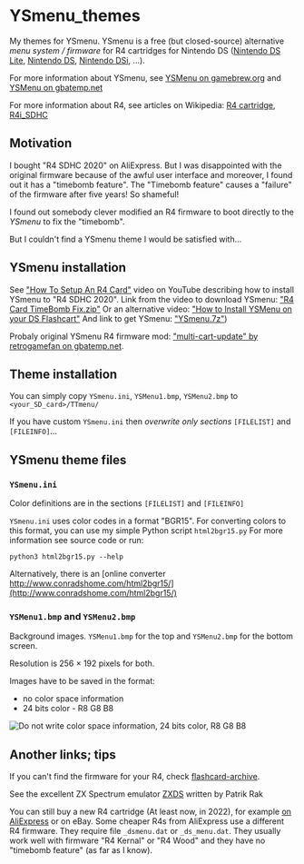 YSmenu_themes
=============
My themes for YSmenu. YSmenu is a free (but closed-source) alternative *menu system / firmware* for R4 cartridges for Nintendo DS ([Nintendo DS Lite](https://en.wikipedia.org/wiki/Nintendo_DS_Lite), [Nintendo DS](https://en.wikipedia.org/wiki/Nintendo_DS), [Nintendo DSi](https://en.wikipedia.org/wiki/Nintendo_DSi), ...).

For more information about YSmenu, see [YSMenu on gamebrew.org](https://www.gamebrew.org/wiki/YSMenu) and [YSMenu on gbatemp.net](https://wiki.gbatemp.net/wiki/YSMenu)

For more information about R4, see articles on Wikipedia: 
[R4 cartridge](https://en.wikipedia.org/wiki/R4_cartridge), [R4i_SDHC](https://en.wikipedia.org/wiki/List_of_Nintendo_DS_and_3DS_flash_cartridges#R4i_3DS_and_R4i_SDHC)


## Motivation

I bought "R4 SDHC 2020" on AliExpress. But I was disappointed with the original firmware because of the awful user interface and moreover, I found out it has a "timebomb feature". The "Timebomb feature" causes a "failure" of the firmware after five years! So shameful!

I found out somebody clever modified an R4 firmware to boot directly to the *YSmenu* to fix the "timebomb".

But I couldn't find a YSmenu theme I would be satisfied with...


## YSmenu installation

See ["How To Setup An R4 Card"](https://www.youtube.com/watch?v=7yTyDVl1ICc) video on YouTube describing how to install YSmenu to "R4 SDHC 2020". Link from the video to download YSmenu: ["R4 Card TimeBomb Fix.zip"](https://mega.nz/file/05sFxDiC#PrL6yFpo_qBgEXs3bixQTmHupjOu_wsCednBWwRGtSg)
Or an alternative video: ["How to Install YSMenu on your DS Flashcart"](https://www.youtube.com/watch?v=9_mnV4ZbUF0) And link to get YSmenu: ["YSmenu.7z"](https://drive.google.com/file/d/14pcOGd-O9zYMVxO0JpK5QQjjwRvMqldc/view))

Probaly original YSmenu R4 firmware mod: ["multi-cart-update" by retrogamefan on gbatemp.net](https://gbatemp.net/download/retrogamefan-multi-cart-update.35737/).


## Theme installation

You can simply copy `YSmenu.ini`, `YSMenu1.bmp`, `YSMenu2.bmp` to `<your_SD_card>/TTmenu/`

If you have custom `YSmenu.ini` then *overwrite only sections* `[FILELIST]` and `[FILEINFO]`...


## YSmenu theme files

### `YSmenu.ini`

Color definitions are in the sections `[FILELIST]` and `[FILEINFO]`

`YSmenu.ini` uses color codes in a format "BGR15". For converting colors to this format, you can use my simple Python script `html2bgr15.py` For more information see source code or run:

    python3 html2bgr15.py --help 
    
Alternatively, there is an [online converter http://www.conradshome.com/html2bgr15/](http://www.conradshome.com/html2bgr15/)

### `YSMenu1.bmp` and `YSMenu2.bmp`

Background images. `YSMenu1.bmp` for the top and `YSMenu2.bmp` for the bottom screen.

Resolution is 256 × 192 pixels for both.

Images have to be saved in the format:

- no color space information
- 24 bits color - R8 G8 B8

![Do not write color space information, 24 bits color, R8 G8 B8](images/GIMP_export_bmp_.png)


## Another links; tips

If you can't find the firmware for your R4, check [flashcard-archive](https://github.com/DS-Homebrew/flashcard-archive).

See the excellent ZX Spectrum emulator [ZXDS](http://zxds.raxoft.cz/) written by Patrik Rak

You can still buy a new R4 cartridge (At least now, in 2022), for example [on AliExpress](https://www.aliexpress.com/wholesale?catId=0&SearchText=R4+SDHC) or on eBay.
Some cheaper R4s from AliExpress use a different R4 firmware. They require file `_dsmenu.dat` or `_ds_menu.dat`. They usually work well with firmware "R4 Kernal" or "R4 Wood" and they have no "timebomb feature" (as far as I know).

